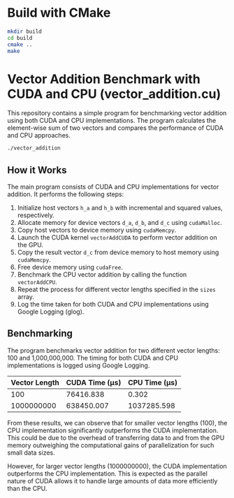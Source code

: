 
# Build with CMake
```bash
mkdir build
cd build
cmake ..
make
```


# Vector Addition Benchmark with CUDA and CPU (vector_addition.cu)

This repository contains a simple program for benchmarking vector addition using both CUDA and CPU implementations. The program calculates the element-wise sum of two vectors and compares the performance of CUDA and CPU approaches.

```bash
./vector_addition
```

## How it Works

The main program consists of CUDA and CPU implementations for vector addition. It performs the following steps:

1. Initialize host vectors `h_a` and `h_b` with incremental and squared values, respectively.
2. Allocate memory for device vectors `d_a`, `d_b`, and `d_c` using `cudaMalloc`.
3. Copy host vectors to device memory using `cudaMemcpy`.
4. Launch the CUDA kernel `vectorAddCUDA` to perform vector addition on the GPU.
5. Copy the result vector `d_c` from device memory to host memory using `cudaMemcpy`.
6. Free device memory using `cudaFree`.
7. Benchmark the CPU vector addition by calling the function `vectorAddCPU`.
8. Repeat the process for different vector lengths specified in the `sizes` array.
9. Log the time taken for both CUDA and CPU implementations using Google Logging (glog).

## Benchmarking

The program benchmarks vector addition for two different vector lengths: 100 and 1,000,000,000. The timing for both CUDA and CPU implementations is logged using Google Logging.

| Vector Length    | CUDA Time (μs) | CPU Time (μs) |
|------------------|-----------------|---------------|
| 100              | 76416.838       | 0.302         |
| 1000000000       | 638450.007      | 1037285.598   |

From these results, we can observe that for smaller vector lengths (100), the CPU implementation significantly outperforms the CUDA implementation. This could be due to the overhead of transferring data to and from the GPU memory outweighing the computational gains of parallelization for such small data sizes.

However, for larger vector lengths (1000000000), the CUDA implementation outperforms the CPU implementation. This is expected as the parallel nature of CUDA allows it to handle large amounts of data more efficiently than the CPU.
